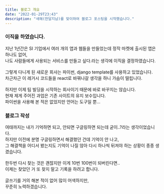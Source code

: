 ```yaml
---
title: 블로그 개요
date: "2022-01-29T23:43"
description: "새해(한달지남)를 맞이하여 블로그 포스팅을 시작했습니다."
---
```


### 이직을 하였습니다.

지난 1년간은 SI 기업에서 여러 개의 앱과 웹들을 만들었는데 정작 마켓에 출시된 앱은 하나도 없어,<br>
나도 사람들에게 사용되는 서비스를 만들고 싶다.라는 생각에 이직을 결정하였습니다.<br>
<br>
그렇게 다니게 된 새로운 회사는 파이썬, django template를 사용하고 있었습니다.<br>
차근차근 이 레거시 코드들을 react로 바꿔나갈 생각을 하니 가슴이 떨립니다.<br>
<br>
하지만 이제 팀 빌딩을 시작하는 회사이기 때문에 바로 바꾸지는 않습니다.<br>
현재 제게 주어진 과업은 기존 사이트의 유지 보수입니다.<br>
파이썬을 사용해 본 적은 없었지만 언어는 도구일 뿐...

### 블로그 작성

여태까지는 내가 기억하면 되고, 안되면 구글링하면 되는데 굳이..?라는 생각이었습니다.<br>
하지만 이전에 분명 구글링하면서 해결했던 건데 기억이 안 나고, <br>
그 해결책을 어디서 봤는지도 기억이 나질 않아 다시 하나씩 뒤져야 하는 상황이 종종 생겼습니다.<br>
<br>
한두번 다시 찾는 것은 괜찮지만 이게 10번 100번이 되버린다면..<br>
이제는 찾았던 거 또 찾지 말고 기록을 하려고 합니다.<br>
<br>
글쓰기를 거의 해본 적이 없어 많이 어색하지만,<br>
꾸준히 노력하겠습니다.

